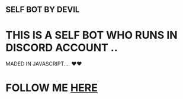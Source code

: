 ## SELF BOT BY DEVIL
# THIS IS A SELF BOT WHO RUNS IN DISCORD ACCOUNT ..
MADED IN JAVASCRIPT....
❤️❤️
# FOLLOW ME [HERE](https://www.github.com/DEVILX1100/)

